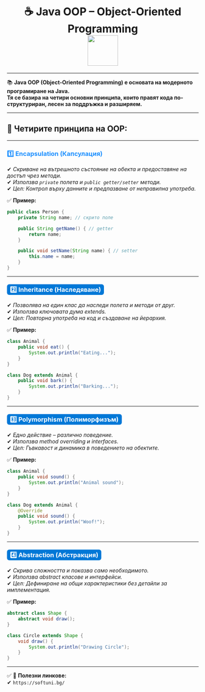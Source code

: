 <h1 align="center">
  ☕ Java OOP – Object-Oriented Programming  
  <br>
  <img src="https://media.giphy.com/media/du3J3cXyzhj75IOgvA/giphy.gif" width="80">
</h1>

---

📚 **Java OOP (Object-Oriented Programming) е основата на модерното програмиране на Java.  
Тя се базира на четири основни принципа, които правят кода по-структуриран, лесен за поддръжка и разширяем.**  

---

## 🔑 Четирите принципа на OOP:

---

### <span style="color:#1E90FF; font-weight:bold;">1️⃣ Encapsulation (Капсулация)</span>

   ✔ *Скриване на вътрешното състояние на обекта и предоставяне на достъп чрез методи.*   
   ✔ *Използва `private` полета и `public getter/setter` методи.*      
   ✔ *Цел: Контрол върху данните и предпазване от неправилна употреба.*    

✅ **Пример:**
```java
public class Person {
    private String name; // скрито поле

    public String getName() { // getter
        return name;
    }

    public void setName(String name) { // setter
        this.name = name;
    }
}

```
---

### <span style="background:#0078d7; color:white; padding:4px 8px; border-radius:6px;"> 2️⃣ Inheritance (Наследяване)</span>

   ✔ *Позволява на един клас да наследи полета и методи от друг.*  
   ✔ *Използва ключовата дума extends.*  
   ✔ *Цел: Повторна употреба на код и създаване на йерархия.*  

✅ **Пример:**
```java
class Animal {
    public void eat() {
        System.out.println("Eating...");
    }
}

class Dog extends Animal {
    public void bark() {
        System.out.println("Barking...");
    }
}
```
---

### <span style="background:#0078d7; color:white; padding:4px 8px; border-radius:6px;"> 3️⃣ Polymorphism (Полиморфизъм)</span>  

   ✔ *Едно действие – различно поведение.*  
   ✔ *Използва method overriding и interfaces.*  
   ✔ *Цел: Гъвкавост и динамика в поведението на обектите.*  
  
✅ **Пример:**
```java
class Animal {
    public void sound() {
        System.out.println("Animal sound");
    }
}

class Dog extends Animal {
    @Override
    public void sound() {
        System.out.println("Woof!");
    }
}

```
---

### <span style="background:#0078d7; color:white; padding:4px 8px; border-radius:6px;"> 4️⃣ Abstraction (Абстракция)</span>  

   ✔ *Скрива сложността и показва само необходимото.*  
   ✔ *Използва abstract класове и интерфейси.*  
   ✔ *Цел: Дефиниране на общи характеристики без детайли за имплементация.*  

✅ **Пример:**
```java
abstract class Shape {
    abstract void draw();
}

class Circle extends Shape {
    void draw() {
        System.out.println("Drawing Circle");
    }
}
```
---

✅ 🔗 **Полезни линкове:**  
  ✔ `https://softuni.bg/`
